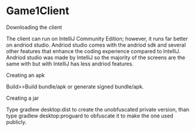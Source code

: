# Game1Client
 
Downloading the client

The client can run on IntelliJ Community Edition; however, it runs far better on andriod studio. Andriod studio comes with the andriod sdk and several other features that enhance the coding experience compared to IntelliJ. Andriod studio was made by IntelliJ so the majority of the screens are the same with but with IntelliJ has less andriod features. 


Creating an apk

Build>>Build bundle/apk or generate signed bundle/apk. 

Creating a jar

Type gradlew desktop:dist to create the unobfuscated private version, than type gradlew desktop:proguard to obfuscate it to make the one used publicly. 
